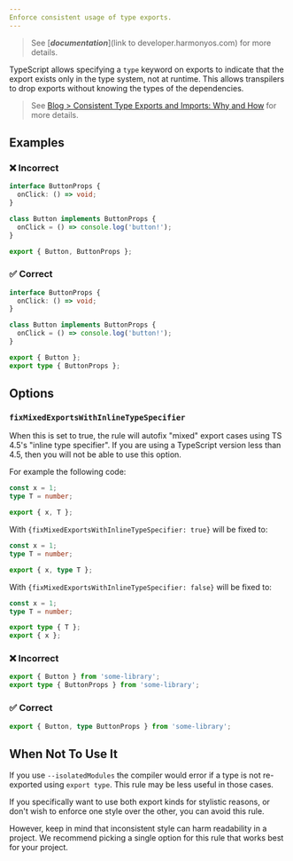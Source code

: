 ```yaml
---
Enforce consistent usage of type exports.
---
```


> See [***documentation***](link to developer.harmonyos.com) for more details.

TypeScript allows specifying a `type` keyword on exports to indicate that the export exists only in the type system, not at runtime.
This allows transpilers to drop exports without knowing the types of the dependencies.

> See [Blog > Consistent Type Exports and Imports: Why and How](/blog/consistent-type-imports-and-exports-why-and-how) for more details.

## Examples

<!--tabs-->

### ❌ Incorrect

```ts
interface ButtonProps {
  onClick: () => void;
}

class Button implements ButtonProps {
  onClick = () => console.log('button!');
}

export { Button, ButtonProps };
```

### ✅ Correct

```ts
interface ButtonProps {
  onClick: () => void;
}

class Button implements ButtonProps {
  onClick = () => console.log('button!');
}

export { Button };
export type { ButtonProps };
```

## Options

### `fixMixedExportsWithInlineTypeSpecifier`

When this is set to true, the rule will autofix "mixed" export cases using TS 4.5's "inline type specifier".
If you are using a TypeScript version less than 4.5, then you will not be able to use this option.

For example the following code:

```ts
const x = 1;
type T = number;

export { x, T };
```

With `{fixMixedExportsWithInlineTypeSpecifier: true}` will be fixed to:

```ts
const x = 1;
type T = number;

export { x, type T };
```

With `{fixMixedExportsWithInlineTypeSpecifier: false}` will be fixed to:

```ts
const x = 1;
type T = number;

export type { T };
export { x };
```

<!--tabs-->

### ❌ Incorrect

```ts option='{ "fixMixedExportsWithInlineTypeSpecifier": true }'
export { Button } from 'some-library';
export type { ButtonProps } from 'some-library';
```

### ✅ Correct

```ts option='{ "fixMixedExportsWithInlineTypeSpecifier": true }'
export { Button, type ButtonProps } from 'some-library';
```

## When Not To Use It

If you use `--isolatedModules` the compiler would error if a type is not re-exported using `export type`.
This rule may be less useful in those cases.

If you specifically want to use both export kinds for stylistic reasons, or don't wish to enforce one style over the other, you can avoid this rule.

However, keep in mind that inconsistent style can harm readability in a project.
We recommend picking a single option for this rule that works best for your project.
